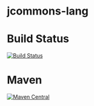 # jcommons-lang
# Build Status
[![Build Status](https://travis-ci.org/lightblueseas/jcommons-lang.svg?branch=master)](https://travis-ci.org/lightblueseas/jcommons-lang)

# Maven
[![Maven Central](https://maven-badges.herokuapp.com/maven-central/de.alpharogroup/jcommons-lang/badge.svg)](https://maven-badges.herokuapp.com/maven-central/de.alpharogroup/jcommons-lang)


